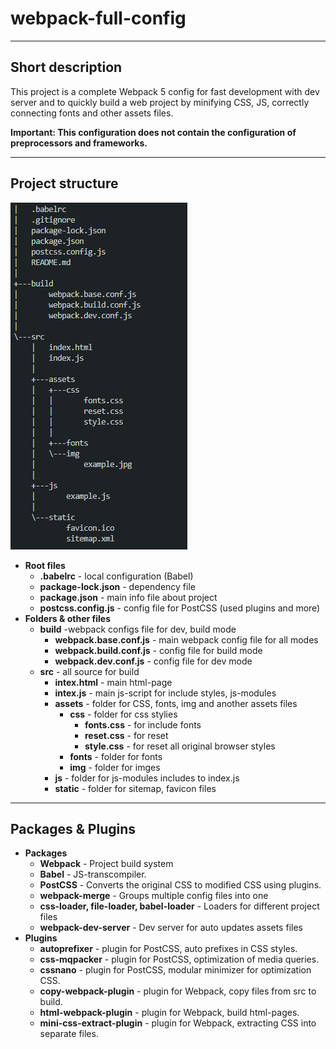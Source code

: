 # webpack-full-config
____
## Short description
This project is a complete Webpack 5 config for fast development with dev server and to quickly build a web project by minifying CSS, JS, correctly connecting fonts and other assets files.

**Important: This configuration does not contain the configuration of preprocessors and frameworks.**
____
## Project structure
![Project Tree](https://github.com/neveleneves/webpack-full-config/blob/master/src/assets/img/treeconfig.PNG)
* **Root files**
  * **.babelrc** - local configuration (Babel)
  * **package-lock.json** - dependency file
  * **package.json** - main info file about project
  * **postcss.config.js** - config file for PostCSS (used plugins and more)
* **Folders & other files**
  * **build** -webpack configs file for dev, build mode
    * **webpack.base.conf.js** - main webpack config file for all modes
    * **webpack.build.conf.js** - config file for build mode
    * **webpack.dev.conf.js** - config file for dev mode
  * **src** - all source for build 
    * **intex.html** - main html-page
    * **intex.js** - main js-script for include styles, js-modules
    * **assets** - folder for CSS, fonts, img and another assets files
       * **css** - folder for css stylies
          * **fonts.css** - for include fonts 
          * **reset.css** - for reset 
          * **style.css** - for reset all original browser styles
       * **fonts** - folder for fonts
       * **img** - folder for imges
    * **js** - folder for js-modules includes to index.js
    * **static** - folder for sitemap, favicon files 
____
## Packages & Plugins
* **Packages**
  * **Webpack** - Project build system
  * **Babel** - JS-transcompiler.
  * **PostCSS** - Converts the original CSS to modified CSS using plugins.
  * **webpack-merge** - Groups multiple config files into one
  * **css-loader, file-loader, babel-loader** - Loaders for different project files 
  * **webpack-dev-server** - Dev server for auto updates assets files
* **Plugins**
  * **autoprefixer** - plugin for PostCSS, auto prefixes in CSS styles.
  * **css-mqpacker** - plugin for PostCSS, optimization of media queries.
  * **cssnano** - plugin for PostCSS, modular minimizer for optimization CSS.
  * **copy-webpack-plugin** - plugin for Webpack, copy files from src to build.
  * **html-webpack-plugin** - plugin for Webpack, build html-pages. 
  * **mini-css-extract-plugin** - plugin for Webpack, extracting CSS into separate files.
